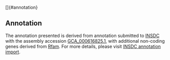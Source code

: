 []{#annotation}

Annotation
----------

The annotation presented is derived from annotation submitted to
[INSDC](http://www.insdc.org) with the assembly accession
[GCA\_000616825.1](http://www.ebi.ac.uk/ena/data/view/GCA_000616825.1),
with additional non-coding genes derived from
[Rfam](http://rfam.xfam.org/). For more details, please visit [INSDC
annotation
import](http://ensemblgenomes.org/info/data/insdc_annotation).
